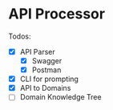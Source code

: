 # API Processor

Todos:

- [x] API Parser
  - [x] Swagger
  - [x] Postman
- [x] CLI for prompting
- [x] API to Domains
- [ ] Domain Knowledge Tree
